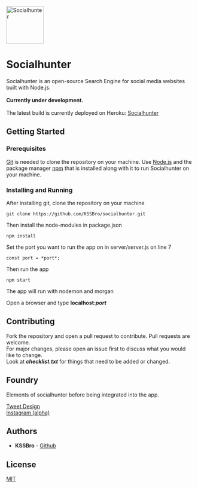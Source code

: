 <img alt="Socialhunter" src="https://raw.githubusercontent.com/KSSBro/socialhunter/master/public/images/socialhunter.png" height="100">

# Socialhunter

Socialhunter is an open-source Search Engine for social media websites built with Node.js.
<br/>
<br/>
**Currently under development.**
<br/>
<br/>
The latest build is currently deployed on Heroku: [Socialhunter](http://socialhunter.herokuapp.com/)

## Getting Started

### Prerequisites

[Git](https://git-scm.com/) is needed to clone the repository on your machine.
Use [Node.js](https://nodejs.org/en/download/) and the package manager [npm](https://www.npmjs.com/get-npm) that is installed along with it to run Socialhunter on your machine.

### Installing and Running

After installing git, clone the repository on your machine

```
git clone https://github.com/KSSBro/socialhunter.git
```

Then install the node-modules in package.json

```
npm install
```

Set the port you want to run the app on in server/server.js on line 7

```
const port = *port*;
```

Then run the app

```
npm start
```

The app will run with nodemon and morgan

Open a browser and type **localhost:_port_**

## Contributing

Fork the repository and open a pull request to contribute.
Pull requests are welcome.<br/>For major changes, please open an issue first to discuss what you would like to change.<br/>Look at **_checklist.txt_** for things that need to be added or changed.

## Foundry

Elements of socialhunter before being integrated into the app.
<br/>

[Tweet Design](https://kssbro.github.io/socialhunter/foundry/tweet-design)<br/>[Instagram (alpha)](https://kssbro.github.io/socialhunter/foundry/instagram)

## Authors

- **KSSBro** - [Github](https://github.com/KSSBro)

## License

[MIT](https://choosealicense.com/licenses/mit/)
